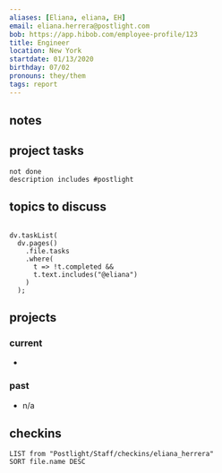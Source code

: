 ```yaml
---
aliases: [Eliana, eliana, EH]
email: eliana.herrera@postlight.com
bob: https://app.hibob.com/employee-profile/123
title: Engineer
location: New York
startdate: 01/13/2020
birthday: 07/02
pronouns: they/them
tags: report
---
```


## notes
## project tasks
```tasks
not done
description includes #postlight
```
## topics to discuss
```dataviewjs

dv.taskList(
  dv.pages()
    .file.tasks
    .where(
      t => !t.completed &&
      t.text.includes("@eliana")
    )
  );

```
## projects
### current
* 

### past
- n/a

## checkins
```dataview
LIST from "Postlight/Staff/checkins/eliana_herrera"
SORT file.name DESC
```


